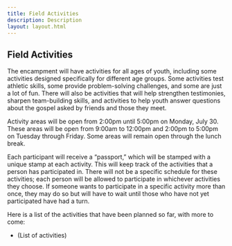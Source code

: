 ```yaml
---
title: Field Activities
description: Description
layout: layout.html
---
```


## Field Activities

The encampment will have activities for all ages of youth, including some activities designed specifically for different age groups. Some activities test athletic skills, some provide problem-solving challenges, and some are just a lot of fun. There will also be activities that will help strengthen testimonies, sharpen team-building skills, and activities to help youth answer questions about the gospel asked by friends and those they meet.

Activity areas will be open from 2:00pm until 5:00pm on Monday, July 30. These areas will be open from 9:00am to 12:00pm and 2:00pm to 5:00pm on Tuesday through Friday. Some areas will remain open through the lunch break.

Each participant will receive a “passport,” which will be stamped with a unique stamp at each activity. This will keep track of the activities that a person has participated in. There will not be a specific schedule for these activities; each person will be allowed to participate in whichever activities they choose. If someone wants to participate in a specific activity more than once, they may do so but will have to wait until those who have not yet participated have had a turn.

Here is a list of the activities that have been planned so far, with more to come:

* (List of activities)
